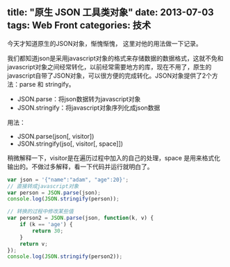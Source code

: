 title: "原生 JSON 工具类对象"
date: 2013-07-03
tags: Web Front
categories: 技术
---

今天才知道原生的JSON对象，惭愧惭愧， 这里对他的用法做一下记录。

我们都知道json是采用javascript对象的格式来存储数据的数据格式，这就不免和javascript对象之间经常转化，以前经常需要地方的库，现在不用了，原生的javascript自带了JSON对象，可以很方便的完成转化。JSON对象提供了2个方法：parse 和 stringify。

- JSON.parse：将json数据转为javascript对象
- JSON.stringify：将javascript对象序列化成json数据<!--more-->

用法：

- JSON.parse(json[, visitor])
- JSON.stringify(jso[, visitor[, space]])

稍微解释一下，visitor是在遍历过程中加入的自己的处理，space 是用来格式化输出的。不做过多解释，看一下代码并运行就明白了。

``` javascript
var json = '{"name":"adam", "age":20}';
// 直接转成javascript对象
var person = JSON.parse(json);
console.log(JSON.stringify(person));

// 转换的过程中修改某些值
var person2 = JSON.parse(json, function(k, v) {
	if (k == 'age') {
		return 30;
	}
	return v;
});
console.log(JSON.stringify(person2));
```
